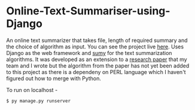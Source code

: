 # Online-Text-Summariser-using-Django
An online text summarizer that takes file, length of required summary and the choice of algorithm as input. You can see the project live [here](http://vibhash.pythonanywhere.com). Uses Django as the web framework and [sumy](https://github.com/miso-belica/sumy) for the text summarization algorithms. It was developed as an extension to a [research paper](https://ieeexplore.ieee.org/document/8423533/) that my team and I wrote but the algorithm from the paper has not yet been added to this project as there is a dependeny on PERL language which I haven't figured out how to merge with Python.

To run on localhost - 
```sh
$ py manage.py runserver
```

